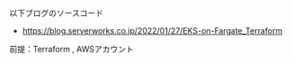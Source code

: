 以下ブログのソースコード
* https://blog.serverworks.co.jp/2022/01/27/EKS-on-Fargate_Terraform

前提：Terraform , AWSアカウント
